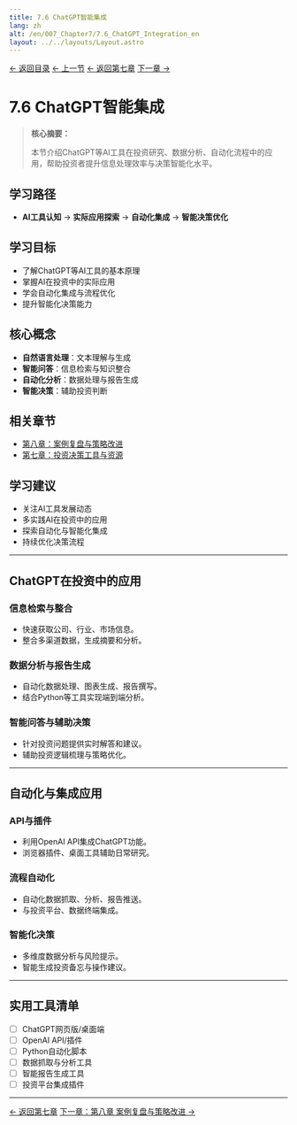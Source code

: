 ```yaml
---
title: 7.6 ChatGPT智能集成
lang: zh
alt: /en/007_Chapter7/7.6_ChatGPT_Integration_en
layout: ../../layouts/Layout.astro
---
```


<div class="top-nav">
  <a href="/">← 返回目录</a>
  <a href="/007_Chapter7/7.5_Broker_Platform_Tools_CN">← 上一节</a>
  <a href="/007_Chapter7_Investment_Decision_Tools_and_Resources_CN">← 返回第七章</a>
  <a href="/008_Chapter8_Case_Review_and_Strategy_Improvement_CN">下一章 →</a>
</div>

# 7.6 ChatGPT智能集成

> **核心摘要：**
> 
> 本节介绍ChatGPT等AI工具在投资研究、数据分析、自动化流程中的应用，帮助投资者提升信息处理效率与决策智能化水平。

## 学习路径
- **AI工具认知** → **实际应用探索** → **自动化集成** → **智能决策优化**

## 学习目标
- 了解ChatGPT等AI工具的基本原理
- 掌握AI在投资中的实际应用
- 学会自动化集成与流程优化
- 提升智能化决策能力

## 核心概念
- **自然语言处理**：文本理解与生成
- **智能问答**：信息检索与知识整合
- **自动化分析**：数据处理与报告生成
- **智能决策**：辅助投资判断

## 相关章节
- [第八章：案例复盘与策略改进](../008_Chapter8_Case_Review_and_Strategy_Improvement_CN)
- [第七章：投资决策工具与资源](../007_Chapter7_Investment_Decision_Tools_and_Resources_CN)

## 学习建议
- 关注AI工具发展动态
- 多实践AI在投资中的应用
- 探索自动化与智能化集成
- 持续优化决策流程

---

## ChatGPT在投资中的应用

### 信息检索与整合
- 快速获取公司、行业、市场信息。
- 整合多渠道数据，生成摘要和分析。

### 数据分析与报告生成
- 自动化数据处理、图表生成、报告撰写。
- 结合Python等工具实现端到端分析。

### 智能问答与辅助决策
- 针对投资问题提供实时解答和建议。
- 辅助投资逻辑梳理与策略优化。

---

## 自动化与集成应用

### API与插件
- 利用OpenAI API集成ChatGPT功能。
- 浏览器插件、桌面工具辅助日常研究。

### 流程自动化
- 自动化数据抓取、分析、报告推送。
- 与投资平台、数据终端集成。

### 智能化决策
- 多维度数据分析与风险提示。
- 智能生成投资备忘与操作建议。

---

## 实用工具清单

- [ ] ChatGPT网页版/桌面端
- [ ] OpenAI API/插件
- [ ] Python自动化脚本
- [ ] 数据抓取与分析工具
- [ ] 智能报告生成工具
- [ ] 投资平台集成插件

---

<div class="bottom-nav">
  <a href="/007_Chapter7_Investment_Decision_Tools_and_Resources_CN">← 返回第七章</a>
  <a href="/008_Chapter8_Case_Review_and_Strategy_Improvement_CN">下一章：第八章 案例复盘与策略改进 →</a>
</div> 